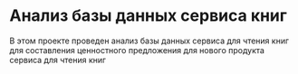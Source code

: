 # Анализ базы данных сервиса книг
В этом проекте проведен анализ базы данных сервиса для чтения книг для составления ценностного предложения для нового продукта сервиса для чтения книг
